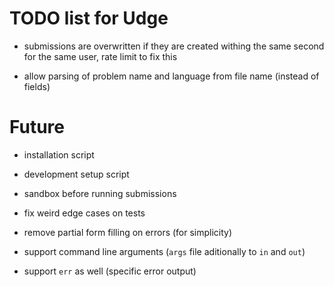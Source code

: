 TODO list for Udge
==================

* submissions are overwritten if they are created withing the same second for the same user, rate limit to fix this

* allow parsing of problem name and language from file name (instead of fields)

Future
======

* installation script

* development setup script

* sandbox before running submissions

* fix weird edge cases on tests

* remove partial form filling on errors (for simplicity)

* support command line arguments (`args` file aditionally to `in` and `out`)

* support `err` as well (specific error output)
